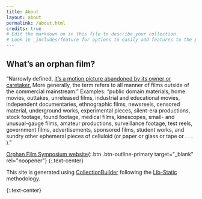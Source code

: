 ```yaml
---
title: About
layout: about
permalink: /about.html
credits: true
# Edit the markdown on in this file to describe your collection
# Look in _includes/feature for options to easily add features to the page
---
```


## What’s an orphan film?

“Narrowly defined, [it’s a motion picture abandoned by its owner or caretaker.](http://www.sc.edu/filmsymposium/orphanfilm.html) More generally, the term refers to all manner of films outside of the commercial mainstream.” Examples: “public domain materials, home movies, outtakes, unreleased films, industrial and educational movies, independent documentaries, ethnographic films, newsreels, censored material, underground works, experimental pieces, silent-era productions, stock footage, found footage, medical films, kinescopes, small- and unusual-gauge films, amateur productions, surveillance footage, test reels, government films, advertisements, sponsored films, student works, and sundry other ephemeral pieces of celluloid (or paper or glass or tape or . . . ).”

[Orphan Film Symposium website](https://wp.nyu.edu/orphanfilm/){:.btn .btn-outline-primary target="_blank" rel="noopener"}
{:.text-center}



This site is generated using [CollectionBuilder](https://collectionbuilder.github.io/) following the [Lib-Static](https://lib-static.github.io/) methodology. 

{:.text-center}

